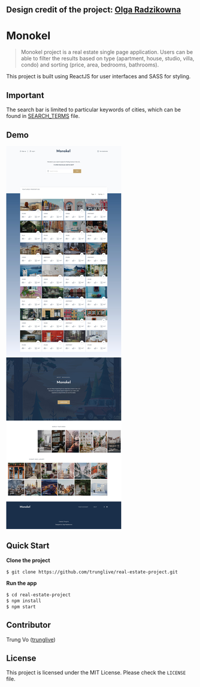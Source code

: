 **Design credit of the project: [Olga Radzikowna](https://dribbble.com/shots/4177962-Find-fancy-home-abroad/attachments/954897)**
----
# Monokel
> Monokel project is a real estate single page application. Users can be able to filter the results based on type (apartment, house, studio, villa, condo) and sorting (price, area, bedrooms, bathrooms).

This project is built using ReactJS for user interfaces and SASS for styling. 

## Important
The search bar is limited to particular keywords of cities, which can be found in 
[SEARCH_TERMS](SEARCH_TERMS.md) file.

## Demo
![screenshot](screenshot.jpg)

## Quick Start
**Clone the project**
```shell
$ git clone https://github.com/trunglive/real-estate-project.git
```
**Run the app**
```shell
$ cd real-estate-project
$ npm install
$ npm start
```

## Contributor
Trung Vo ([trunglive](https://github.com/trunglive))

## License
This project is licensed under the MIT License. Please check the `LICENSE` file.
